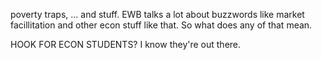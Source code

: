 poverty traps, ... and stuff. EWB talks a lot about buzzwords like market facillitation and other econ stuff like that. So what does any of that mean.

HOOK FOR ECON STUDENTS? I know they're out there.
